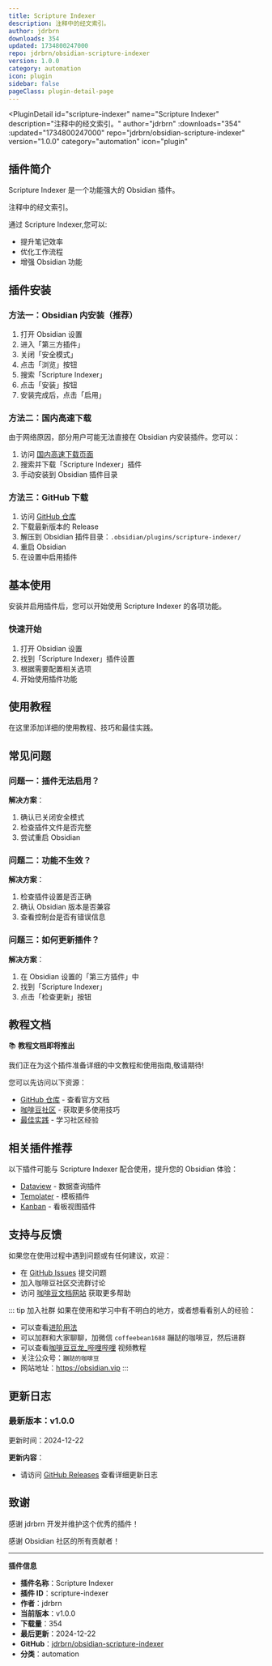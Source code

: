 ```yaml
---
title: Scripture Indexer
description: 注释中的经文索引。
author: jdrbrn
downloads: 354
updated: 1734800247000
repo: jdrbrn/obsidian-scripture-indexer
version: 1.0.0
category: automation
icon: plugin
sidebar: false
pageClass: plugin-detail-page
---
```


<PluginDetail
  id="scripture-indexer"
  name="Scripture Indexer"
  description="注释中的经文索引。"
  author="jdrbrn"
  :downloads="354"
  :updated="1734800247000"
  repo="jdrbrn/obsidian-scripture-indexer"
  version="1.0.0"
  category="automation"
  icon="plugin"
>

<!-- AUTO_GENERATED_START -->
## 插件简介

Scripture Indexer 是一个功能强大的 Obsidian 插件。

注释中的经文索引。

通过 Scripture Indexer,您可以:

- 提升笔记效率
- 优化工作流程
- 增强 Obsidian 功能

<!-- AUTO_GENERATED_END -->

<!-- AUTO_GENERATED_START -->
## 插件安装

### 方法一：Obsidian 内安装（推荐）

1. 打开 Obsidian 设置
2. 进入「第三方插件」
3. 关闭「安全模式」
4. 点击「浏览」按钮
5. 搜索「Scripture Indexer」
6. 点击「安装」按钮
7. 安装完成后，点击「启用」

### 方法二：国内高速下载

由于网络原因，部分用户可能无法直接在 Obsidian 内安装插件。您可以：

1. 访问 [国内高速下载页面](/zh/documentation/obsidian-plugins-download.html)
2. 搜索并下载「Scripture Indexer」插件
3. 手动安装到 Obsidian 插件目录

### 方法三：GitHub 下载

1. 访问 [GitHub 仓库](https://github.com/jdrbrn/obsidian-scripture-indexer)
2. 下载最新版本的 Release
3. 解压到 Obsidian 插件目录：`.obsidian/plugins/scripture-indexer/`
4. 重启 Obsidian
5. 在设置中启用插件

## 基本使用

安装并启用插件后，您可以开始使用 Scripture Indexer 的各项功能。

### 快速开始

1. 打开 Obsidian 设置
2. 找到「Scripture Indexer」插件设置
3. 根据需要配置相关选项
4. 开始使用插件功能

<!-- AUTO_GENERATED_END -->

<!-- CUSTOM_CONTENT_START:tutorial -->
## 使用教程

在这里添加详细的使用教程、技巧和最佳实践。

<!-- CUSTOM_CONTENT_END:tutorial -->

<!-- SHARED_CONTENT_START -->
## 常见问题

### 问题一：插件无法启用？

**解决方案**：
1. 确认已关闭安全模式
2. 检查插件文件是否完整
3. 尝试重启 Obsidian

### 问题二：功能不生效？

**解决方案**：
1. 检查插件设置是否正确
2. 确认 Obsidian 版本是否兼容
3. 查看控制台是否有错误信息

### 问题三：如何更新插件？

**解决方案**：
1. 在 Obsidian 设置的「第三方插件」中
2. 找到「Scripture Indexer」
3. 点击「检查更新」按钮

## 教程文档

📚 **教程文档即将推出**

我们正在为这个插件准备详细的中文教程和使用指南,敬请期待!

您可以先访问以下资源：
- [GitHub 仓库](https://github.com/jdrbrn/obsidian-scripture-indexer) - 查看官方文档
- [咖啡豆社区](/zh/bases/) - 获取更多使用技巧
- [最佳实践](/zh/best-practices/) - 学习社区经验

## 相关插件推荐

以下插件可能与 Scripture Indexer 配合使用，提升您的 Obsidian 体验：

- [Dataview](/zh/plugins/dataview.html) - 数据查询插件
- [Templater](/zh/plugins/templater-obsidian.html) - 模板插件
- [Kanban](/zh/plugins/obsidian-kanban.html) - 看板视图插件

## 支持与反馈

如果您在使用过程中遇到问题或有任何建议，欢迎：

- 在 [GitHub Issues](https://github.com/jdrbrn/obsidian-scripture-indexer/issues) 提交问题
- 加入咖啡豆社区交流群讨论
- 访问 [咖啡豆文档网站](https://obsidian.vip) 获取更多帮助

::: tip 加入社群
如果在使用和学习中有不明白的地方，或者想看看别人的经验：
- 可以查看[进阶用法](/zh/advanced)
- 可以加群和大家聊聊，加微信 `coffeebean1688` 蹦跶的咖啡豆，然后进群
- 可以查看[咖啡豆豆龙_哔哩哔哩](https://space.bilibili.com/618777356) 视频教程
- 关注公众号：`蹦跶的咖啡豆`
- 网站地址：https://obsidian.vip
:::
<!-- SHARED_CONTENT_END -->

<!-- AUTO_GENERATED_START -->
## 更新日志

### 最新版本：v1.0.0

更新时间：2024-12-22

**更新内容**：
- 请访问 [GitHub Releases](https://github.com/jdrbrn/obsidian-scripture-indexer/releases) 查看详细更新日志

## 致谢

感谢 jdrbrn 开发并维护这个优秀的插件！

感谢 Obsidian 社区的所有贡献者！

---

**插件信息**
- **插件名称**：Scripture Indexer
- **插件 ID**：scripture-indexer
- **作者**：jdrbrn
- **当前版本**：v1.0.0
- **下载量**：354
- **最后更新**：2024-12-22
- **GitHub**：[jdrbrn/obsidian-scripture-indexer](https://github.com/jdrbrn/obsidian-scripture-indexer)
- **分类**：automation
<!-- AUTO_GENERATED_END -->

</PluginDetail>

